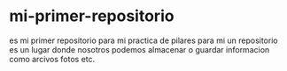 # mi-primer-repositorio
es mi primer repositorio para mi practica de pilares
para mi un repositorio es un lugar donde nosotros podemos almacenar o guardar informacion  como arcivos fotos etc.
